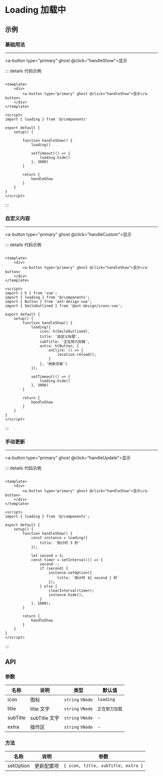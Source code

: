 # Loading 加载中

## 示例

### 基础用法
---
<a-button type="primary" ghost @click="handleShow">显示</a-button>

::: details 代码示例

```vue

<template>
    <div>
        <a-button type="primary" ghost @click="handleShow">显示</a-button>
    </div>
</template>

<script>
import { loading } from '@/components'

export default {
    setup() {

        function handleShow() {
            loading()

            setTimeout(() => {
                loading.hide()
            }, 3000)
        }

        return {
            handleShow
        }
    }
}
</script>
```

:::

### 自定义内容
---
<a-button type="primary" ghost @click="handleCustom">显示</a-button>

::: details 代码示例

```vue

<template>
    <div>
        <a-button type="primary" ghost @click="handleShow">显示</a-button>
    </div>
</template>

<script>
import { h } from 'vue';
import { loading } from '@/components';
import { Button } from 'ant-design-vue';
import { SmileOutlined } from '@ant-design/icons-vue';

export default {
    setup() {
        function handleShow() {
            loading({
                icon: h(SmileOutlined),
                title: '自定义标题',
                subTitle: '正在努力加载',
                extra: h(Button, {
                    onClick: () => {
                        location.reload();
                    }
                }, '刷新页面')
            });

            setTimeout(() => {
                loading.hide()
            }, 3000)
        }

        return {
            handleShow
        }
    }
}
</script>
```

:::

### 手动更新
---
<a-button type="primary" ghost @click="handleUpdate">显示</a-button>

::: details 代码示例

```vue

<template>
    <div>
        <a-button type="primary" ghost @click="handleShow">显示</a-button>
    </div>
</template>

<script>
import { loading } from '@/components';

export default {
    setup() {
        function handleShow() {
            const instance = loading({
                title: '倒计时 3 秒'
            });

            let second = 3;
            const timer = setInterval(() => {
                second--;
                if (second) {
                    instance.setOption({
                        title: `倒计时 ${ second } 秒`
                    });
                } else {
                    clearInterval(timer);
                    instance.hide();
                }
            }, 1000);
        }

        return {
            handleShow
        }
    }
}
</script>
```

:::

## API

### 参数

| 名称       | 说明          | 类型               | 默认值       |
|----------|-------------|------------------|-----------|
| icon     | 图标          | `string` `VNode` | `loading` |
| title    | title 文字    | `string` `VNode` | `正在努力加载`  |
| subTitle | subTitle 文字 | `string` `VNode` | -         |
| extra    | 操作区         | `string` `VNode` | -         |

### 方法

| 名称        | 说明    | 参数                                 |
|-----------|-------|------------------------------------|
| setOption | 更新配置项 | `{ icon, title, subTitle, extra }` |

<script setup>
import { h } from 'vue';
import { Button } from 'ant-design-vue';
import { SmileOutlined } from '@ant-design/icons-vue';
import loading from '@/components/Loading';

function handleShow(){
    loading();

    hide();
}

function handleCustom(){
    loading({
        icon: h(SmileOutlined),
        title: '自定义标题',
        subTitle: '正在努力加载',
        extra: h(Button, {
            onClick: ()=>{
                location.reload();
            }
        }, '刷新页面')
    });

    hide();
}

function handleUpdate(){
    const instance = loading({
        title: '倒计时 3 秒'
    });

    let second = 3;
    const timer = setInterval(() => {
        second--;
        if (second) {
            instance.setOption({
                title: `倒计时 ${second} 秒`
            });
        } else {
            clearInterval(timer);
            instance.hide();
        }
    }, 1000);
}

function hide(){
    setTimeout(()=>{
        loading.hide()
    }, 3000)
}
</script>
